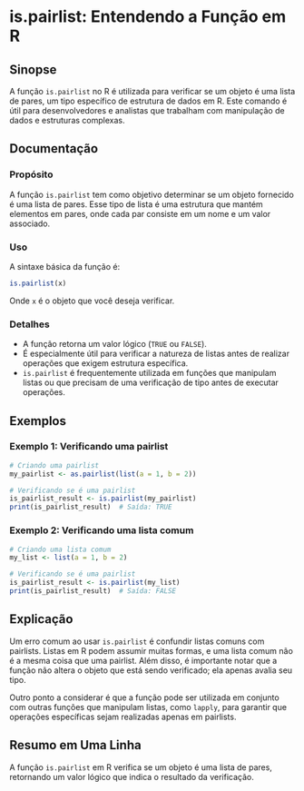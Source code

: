 <!--
Meta Description: # is.pairlist: Entendendo a Função em R ## Sinopse A função `is.pairlist` no R é utilizada para verificar se um objeto é uma lista de pares, um tipo e...
Meta Keywords: pairlist, uma, que, função, lista
-->

# is.pairlist: Entendendo a Função em R

## Sinopse
A função `is.pairlist` no R é utilizada para verificar se um objeto é uma lista de pares, um tipo específico de estrutura de dados em R. Este comando é útil para desenvolvedores e analistas que trabalham com manipulação de dados e estruturas complexas.

## Documentação
### Propósito
A função `is.pairlist` tem como objetivo determinar se um objeto fornecido é uma lista de pares. Esse tipo de lista é uma estrutura que mantém elementos em pares, onde cada par consiste em um nome e um valor associado.

### Uso
A sintaxe básica da função é:
```R
is.pairlist(x)
```
Onde `x` é o objeto que você deseja verificar.

### Detalhes
- A função retorna um valor lógico (`TRUE` ou `FALSE`).
- É especialmente útil para verificar a natureza de listas antes de realizar operações que exigem estrutura específica.
- `is.pairlist` é frequentemente utilizada em funções que manipulam listas ou que precisam de uma verificação de tipo antes de executar operações.

## Exemplos
### Exemplo 1: Verificando uma pairlist
```R
# Criando uma pairlist
my_pairlist <- as.pairlist(list(a = 1, b = 2))

# Verificando se é uma pairlist
is_pairlist_result <- is.pairlist(my_pairlist)
print(is_pairlist_result)  # Saída: TRUE
```

### Exemplo 2: Verificando uma lista comum
```R
# Criando uma lista comum
my_list <- list(a = 1, b = 2)

# Verificando se é uma pairlist
is_pairlist_result <- is.pairlist(my_list)
print(is_pairlist_result)  # Saída: FALSE
```

## Explicação
Um erro comum ao usar `is.pairlist` é confundir listas comuns com pairlists. Listas em R podem assumir muitas formas, e uma lista comum não é a mesma coisa que uma pairlist. Além disso, é importante notar que a função não altera o objeto que está sendo verificado; ela apenas avalia seu tipo.

Outro ponto a considerar é que a função pode ser utilizada em conjunto com outras funções que manipulam listas, como `lapply`, para garantir que operações específicas sejam realizadas apenas em pairlists.

## Resumo em Uma Linha
A função `is.pairlist` em R verifica se um objeto é uma lista de pares, retornando um valor lógico que indica o resultado da verificação.